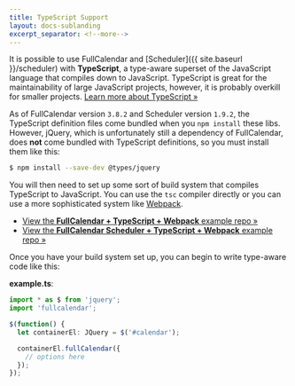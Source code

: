 ```yaml
---
title: TypeScript Support
layout: docs-sublanding
excerpt_separator: <!--more-->
---
```


It is possible to use FullCalendar and [Scheduler]({{ site.baseurl }}/scheduler) with **TypeScript**, a type-aware superset of the JavaScript language that compiles down to JavaScript.<!--more--> TypeScript is great for the maintainability of large JavaScript projects, however, it is probably overkill for smaller projects. [Learn more about TypeScript &raquo;](https://www.typescriptlang.org/)

As of FullCalendar version `3.8.2` and Scheduler version `1.9.2`, the TypeScript definition files come bundled when you `npm install` these libs. However, jQuery, which is unfortunately still a dependency of FullCalendar, does **not** come bundled with TypeScript definitions, so you must install them like this:

```sh
$ npm install --save-dev @types/jquery
```

You will then need to set up some sort of build system that compiles TypeScript to JavaScript. You can use the `tsc` compiler directly or you can use a more sophisticated system like [Webpack](https://webpack.js.org/).

- [View the **FullCalendar + TypeScript + Webpack** example repo &raquo;](https://github.com/fullcalendar/typescript-example/tree/v3)
- [View the **FullCalendar Scheduler + TypeScript + Webpack** example repo &raquo;](https://github.com/fullcalendar/scheduler-typescript-example/tree/v3)

Once you have your build system set up, you can begin to write type-aware code like this:

**example.ts**:

```ts
import * as $ from 'jquery';
import 'fullcalendar';

$(function() {
  let containerEl: JQuery = $('#calendar');

  containerEl.fullCalendar({
    // options here
  });
});
```
